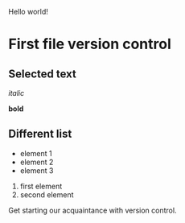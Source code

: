 Hello world!

# First file version control

## Selected text

*italic*

**bold**

## Different list

* element 1
* element 2
* element 3

1. first element
2. second element

Get starting our acquaintance with version control.